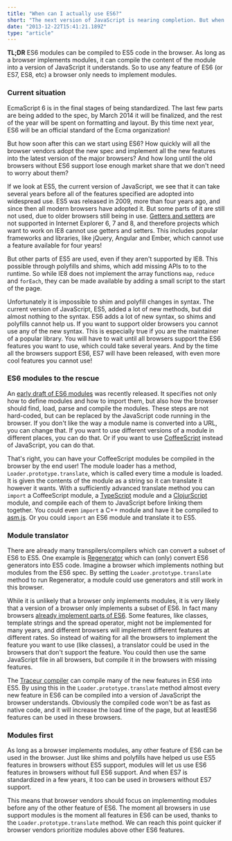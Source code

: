 ```yaml
---
title: "When can I actually use ES6?"
short: "The next version of JavaScript is nearing completion. But when can we actually use it?"
date: "2013-12-22T15:41:21.189Z"
type: "article"
---
```


**TL;DR** ES6 modules can be compiled to ES5 code in the browser. As long as a browser implements modules, it can compile the content of the module into a version of JavaScript it understands. So to use any feature of ES6 (or ES7, ES8, etc) a browser only needs to implement modules.

### Current situation

EcmaScript 6 is in the final stages of being standardized. The last few parts are being added to the spec, by March 2014 it will be finalized, and the rest of the year will be spent on formatting and layout. By this time next year, ES6 will be an official standard of the Ecma organization!

But how soon after this can we start using ES6? How quickly will all the browser vendors adopt the new spec and implement all the new features into the latest version of the major browsers? And how long until the old browsers without ES6 support lose enough market share that we don't need to worry about them?

If we look at ES5, the current version of JavaScript, we see that it can take several years before all of the features specified are adopted into widespread use. ES5 was released in 2009, more than four years ago, and since then all modern browsers have adopted it. But some parts of it are still not used, due to older browsers still being in use. [Getters and setters](https://developer.mozilla.org/en-US/docs/Web/JavaScript/Reference/Operators/get) are not supported in Internet Explorer 6, 7 and 8, and therefore projects which want to work on IE8 cannot use getters and setters. This includes popular frameworks and libraries, like jQuery, Angular and Ember, which cannot use a feature available for four years!

But other parts of ES5 are used, even if they aren't supported by IE8. This possible through polyfills and shims, which add missing APIs to to the runtime. So while IE8 does not implement the array functions `map`, `reduce` and `forEach`, they can be made available by adding a small script to the start of the page.

Unfortunately it is impossible to shim and polyfill changes in syntax. The current version of JavaScript, ES5, added a lot of new methods, but did almost nothing to the syntax. ES6 adds a lot of new syntax, so shims and polyfills cannot help us. If you want to support older browsers you cannot use any of the new syntax. This is especially true if you are the maintainer of a popular library. You will have to wait until all browsers support the ES6 features you want to use, which could take several years. And by the time all the browsers support ES6, ES7 will have been released, with even more cool features you cannot use!

### ES6 modules to the rescue

An [early draft of ES6 modules](https://github.com/jorendorff/js-loaders/wiki/Spec-Drafts) was recently released. It specifies not only how to define modules and how to import them, but also how the browser should find, load, parse and compile the modules. These steps are not hard-coded, but can be replaced by the JavaScript code running in the browser. If you don't like the way a module name is converted into a URL, you can change that. If you want to use different versions of a module in different places, you can do that. Or if you want to use [CoffeeScript](http://coffeescript.org/) instead of JavaScript, you can do that.

That's right, you can have your CoffeeScript modules be compiled in the browser by the end user! The module loader has a method, `Loader.prototype.translate`, which is called every time a module is loaded. It is given the contents of the module as a string so it can translate it however it wants. With a sufficiently advanced translate method you can `import` a CoffeeScript module, a [TypeScript](http://www.typescriptlang.org/) module and a [ClojurScript](https://github.com/clojure/clojurescript) module, and compile each of them to JavaScript before linking them together. You could even `import` a C++ module and have it be compiled to [asm.js](http://asmjs.org/). Or you could `import` an ES6 module and translate it to ES5.

### Module translator

There are already many transpilers/compilers which can convert a subset of ES6 to ES5. One example is [Regenerator](http://facebook.github.io/regenerator/) which can (only) convert ES6 generators into ES5 code. Imagine a browser which implements nothing but modules from the ES6 spec. By setting the `Loader.prototype.translate` method to run Regenerator, a module could use generators and still work in this browser. 

While it is unlikely that a browser only implements modules, it is very likely that a version of a browser only implements a subset of ES6. In fact many browsers [already implement parts of ES6](http://kangax.github.io/es5-compat-table/es6/). Some features, like classes, template strings and the spread operator, might not be implemented for many years, and different browsers will implement different features at different rates. So instead of waiting for all the browsers to implement the feature you want to use (like classes), a translator could be used in the browsers that don't support the feature. You could then use the same JavaScript file in all browsers, but compile it in the browsers with missing features.

The [Traceur compiler](http://code.google.com/p/traceur-compiler/) can compile many of the new features in ES6 into ES5. By using this in the `Loader.prototype.translate` method almost every new feature in ES6 can be compiled into a version of JavaScript the browser understands. Obviously the compiled code won't be as fast as native code, and it will increase the load time of the page, but at leastES6 features can be used in these browsers.

### Modules first

As long as a browser implements modules, any other feature of ES6 can be used in the browser. Just like shims and polyfills have helped us use ES5 features in browsers without ES5 support, modules will let us use ES6 features in browsers without full ES6 support. And when ES7 is standardized in a few years, it too can be used in browsers without ES7 support.

This means that browser vendors should focus on implementing modules before any of the other feature of ES6. The moment all browsers in use support modules is the moment all features in ES6 can be used, thanks to the `Loader.prototype.translate` method. We can reach this point quicker if browser vendors prioritize modules above other ES6 features.


